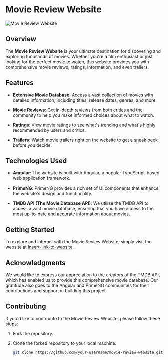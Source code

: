 # Movie Review Website

![Movie Review Website](/relative/path/to/movie_review_app.png?raw=true "Screenshot")

## Overview

The **Movie Review Website** is your ultimate destination for discovering and exploring thousands of movies. Whether you're a film enthusiast or just looking for the perfect movie to watch, this website provides you with comprehensive movie reviews, ratings, information, and even trailers.

## Features

- **Extensive Movie Database**: Access a vast collection of movies with detailed information, including titles, release dates, genres, and more.

- **Movie Reviews**: Get in-depth reviews from both critics and the community to help you make informed choices about what to watch.

- **Ratings**: View movie ratings to see what's trending and what's highly recommended by users and critics.

- **Trailers**: Watch movie trailers right on the website to get a sneak peek before you decide.

## Technologies Used

- **Angular**: The website is built with Angular, a popular TypeScript-based web application framework.

- **PrimeNG**: PrimeNG provides a rich set of UI components that enhance the website's design and functionality.

- **TMDB API (The Movie Database API)**: We utilize the TMDB API to access a vast movie database, ensuring that you have access to the most up-to-date and accurate information about movies.

## Getting Started

To explore and interact with the Movie Review Website, simply visit the website at [insert-link-to-website](insert-link-to-website).

## Acknowledgments

We would like to express our appreciation to the creators of the TMDB API, which has enabled us to provide this comprehensive movie database. Our gratitude also goes to the Angular and PrimeNG communities for their contributions and support in building this project.

## Contributing

If you'd like to contribute to the Movie Review Website, please follow these steps:

1. Fork the repository.

2. Clone the forked repository to your local machine:

   ```bash
   git clone https://github.com/your-username/movie-review-website.git
